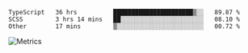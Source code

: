 <!--START_SECTION:waka-->

```text
TypeScript   36 hrs          ██████████████████████▒░░   89.87 %
SCSS         3 hrs 14 mins   ██░░░░░░░░░░░░░░░░░░░░░░░   08.10 %
Other        17 mins         ▒░░░░░░░░░░░░░░░░░░░░░░░░   00.72 %
```

<!--END_SECTION:waka-->

![Metrics](https://metrics.lecoq.io/TachibanaKimika?template=classic&base.activity=0&base.community=0&base.repositories=0&languages=1&isocalendar=1&isocalendar.duration=half-year&languages.limit=8&languages.sections=most-used&languages.colors=github&languages.threshold=0%25&languages.indepth=false&languages.recent.load=300&languages.recent.days=14&config.timezone=Asia%2FShanghai)
